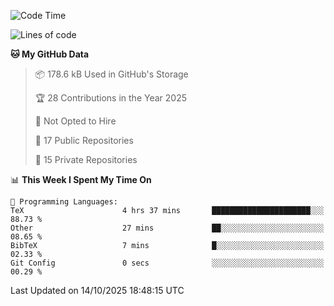 <!--START_SECTION:waka-->
![Code Time](http://img.shields.io/badge/Code%20Time-1%2C148%20hrs%2037%20mins-blue)

![Lines of code](https://img.shields.io/badge/From%20Hello%20World%20I%27ve%20Written-225.4%20thousand%20lines%20of%20code-blue)

**🐱 My GitHub Data** 

> 📦 178.6 kB Used in GitHub's Storage 
 > 
> 🏆 28 Contributions in the Year 2025
 > 
> 🚫 Not Opted to Hire
 > 
> 📜 17 Public Repositories 
 > 
> 🔑 15 Private Repositories 
 > 
📊 **This Week I Spent My Time On** 

```text
💬 Programming Languages: 
TeX                      4 hrs 37 mins       ██████████████████████░░░   88.73 % 
Other                    27 mins             ██░░░░░░░░░░░░░░░░░░░░░░░   08.65 % 
BibTeX                   7 mins              █░░░░░░░░░░░░░░░░░░░░░░░░   02.33 % 
Git Config               0 secs              ░░░░░░░░░░░░░░░░░░░░░░░░░   00.29 % 
```


 Last Updated on 14/10/2025 18:48:15 UTC
<!--END_SECTION:waka-->
